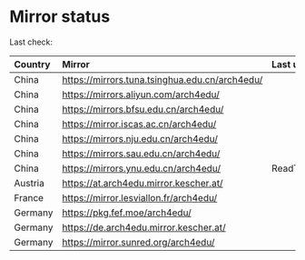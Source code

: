 <script src="./time.js"></script>
# Mirror status
Last check: <script type="text/javascript">localize(1693279065.465936);</script>

|Country|Mirror|Last update|
|:------|:-----|:----------|
|China|https://mirrors.tuna.tsinghua.edu.cn/arch4edu/|<script type="text/javascript">localize(1693247585);</script>|
|China|https://mirrors.aliyun.com/arch4edu/|<script type="text/javascript">localize(1693247354);</script>|
|China|https://mirrors.bfsu.edu.cn/arch4edu/|<script type="text/javascript">localize(1693247585);</script>|
|China|https://mirror.iscas.ac.cn/arch4edu/|<script type="text/javascript">localize(1693247585);</script>|
|China|https://mirrors.nju.edu.cn/arch4edu/|<script type="text/javascript">localize(1693160815);</script>|
|China|https://mirrors.sau.edu.cn/arch4edu/|<script type="text/javascript">localize(1693247585);</script>|
|China|https://mirrors.ynu.edu.cn/arch4edu/|ReadTimeout|
|Austria|https://at.arch4edu.mirror.kescher.at/|<script type="text/javascript">localize(1693247585);</script>|
|France|https://mirror.lesviallon.fr/arch4edu/|<script type="text/javascript">localize(1693247585);</script>|
|Germany|https://pkg.fef.moe/arch4edu/|<script type="text/javascript">localize(1693247585);</script>|
|Germany|https://de.arch4edu.mirror.kescher.at/|<script type="text/javascript">localize(1693247585);</script>|
|Germany|https://mirror.sunred.org/arch4edu/|<script type="text/javascript">localize(1693247585);</script>|

<script src="./tablefilter/tablefilter.js"></script>
<script src="./table.js"></script>